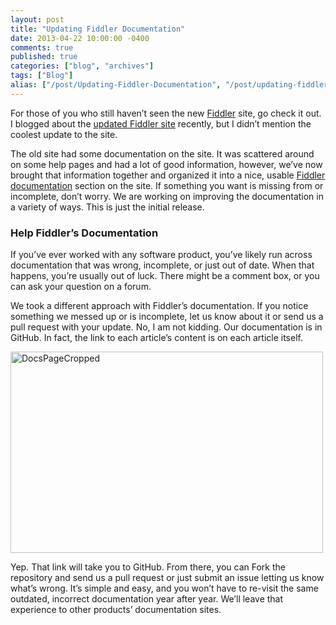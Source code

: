 ```yaml
---
layout: post
title: "Updating Fiddler Documentation"
date: 2013-04-22 10:00:00 -0400
comments: true
published: true
categories: ["blog", "archives"]
tags: ["Blog"]
alias: ["/post/Updating-Fiddler-Documentation", "/post/updating-fiddler-documentation"]
---
```

<!-- more -->

<p>For those of you who still haven’t seen the new <a href="http://fiddler2.com/" target="_blank">Fiddler</a> site, go check it out. I blogged about the <a href="http://brendan.enrick.com/post/New-Fiddler-Site-Released.aspx" target="_blank">updated Fiddler site</a> recently, but I didn’t mention the coolest update to the site.</p>  <p>The old site had some documentation on the site. It was scattered around on some help pages and had a lot of good information, however, we’ve now brought that information together and organized it into a nice, usable <a href="http://fiddler2.com/documentation" target="_blank">Fiddler documentation</a> section on the site. If something you want is missing from or incomplete, don’t worry. We are working on improving the documentation in a variety of ways. This is just the initial release.</p>  <h3>Help Fiddler’s Documentation</h3>  <p>If you’ve ever worked with any software product, you’ve likely run across documentation that was wrong, incomplete, or just out of date. When that happens, you’re usually out of luck. There might be a comment box, or you can ask your question on a forum.</p>  <p>We took a different approach with Fiddler’s documentation. If you notice something we messed up or is incomplete, let us know about it or send us a pull request with your update. No, I am not kidding. Our documentation is in GitHub. In fact, the link to each article’s content is on each article itself.</p>  <p><img title="DocsPageCropped" style="border-top: 0px; border-right: 0px; background-image: none; border-bottom: 0px; padding-top: 0px; padding-left: 0px; border-left: 0px; display: inline; padding-right: 0px" border="0" alt="DocsPageCropped" src="http://brendan.enrick.com/image.axd?picture=DocsPageCropped.png" width="500" height="322" /></p>  <p>Yep. That link will take you to GitHub. From there, you can Fork the repository and send us a pull request or just submit an issue letting us know what’s wrong. It’s simple and easy, and you won’t have to re-visit the same outdated, incorrect documentation year after year. We’ll leave that experience to other products’ documentation sites.</p>
